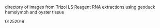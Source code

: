directory of images from Trizol LS Reagent RNA extractions using geoduck hemolymph and oyster tissue

01252019

